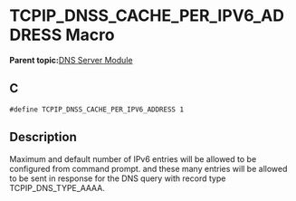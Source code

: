 # TCPIP\_DNSS\_CACHE\_PER\_IPV6\_ADDRESS Macro

**Parent topic:**[DNS Server Module](GUID-987D1913-E20A-467D-9E57-DEC60B2EBE5D.md)

## C

```
#define TCPIP_DNSS_CACHE_PER_IPV6_ADDRESS 1
```

## Description

Maximum and default number of IPv6 entries will be allowed to be configured from command prompt. and these many entries will be allowed to be sent in response for the DNS query with record type TCPIP\_DNS\_TYPE\_AAAA.

